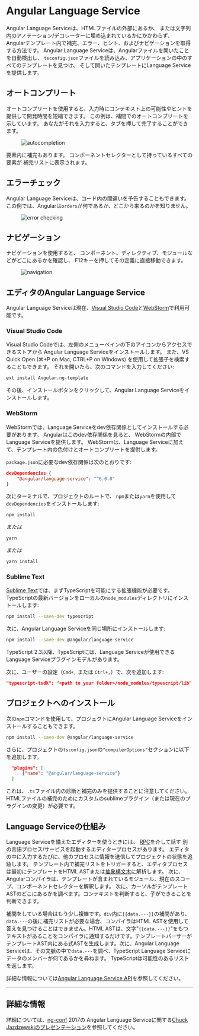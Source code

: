 # Angular Language Service

Angular Language Serviceは、HTMLファイルの外部にあるか、
または文字列内のアノテーション/デコレーターに埋め込まれているかにかかわらず、
Angularテンプレート内で補完、エラー、ヒント、およびナビゲーションを取得する方法です。
Angular Language Serviceは、Angularファイルを開いたことを自動検出し、
`tsconfig.json`ファイルを読み込み、アプリケーションの中のすべてのテンプレートを見つけ、
そして開いたテンプレートにLanguage Serviceを提供します。


## オートコンプリート

オートコンプリートを使用すると、入力時にコンテキスト上の可能性やヒントを提供して開発時間を短縮できます。
この例は、補間でのオートコンプリートを示しています。
あなたがそれを入力すると、タブを押して完了することができます。

<figure>
  <img src="generated/images/guide/language-service/language-completion.gif" alt="autocompletion">
</figure>

要素内に補完もあります。
コンポーネントセレクターとして持っているすべての要素が
補完リストに表示されます。

## エラーチェック

Angular Language Serviceは、コード内の間違いを予告することもできます。
この例では、Angularは`orders`が何であるか、どこから来るのかを知りません。 

<figure>
  <img src="generated/images/guide/language-service/language-error.gif" alt="error checking">
</figure>

## ナビゲーション

ナビゲーションを使用すると、
コンポーネント、ディレクティブ、モジュールなどがどこにあるかを確認し、
F12キーを押してその定義に直接移動できます。

<figure>
  <img src="generated/images/guide/language-service/language-navigation.gif" alt="navigation">
</figure>


## エディタのAngular Language Service

Angular Language Serviceは現在、[Visual Studio Code](https://code.visualstudio.com/)と[WebStorm](https://www.jetbrains.com/webstorm)で利用可能です。

### Visual Studio Code

Visual Studio Codeでは、左側のメニューペインの下のアイコンからアクセスできるストアから
Angular Language Serviceをインストールします。
また、VS Quick Open (⌘+P on Mac, CTRL+P on Windows) を使用して拡張子を検索することもできます。
それを開いたら、次のコマンドを入力してください: 

```sh
ext install Angular.ng-template
```

その後、インストールボタンをクリックして、Angular Language Serviceをインストールします。 


### WebStorm

WebStormでは、Language Serviceをdev依存関係としてインストールする必要があります。 
Angularはこのdev依存関係を見ると、
WebStormの内部でLanguage Serviceを提供します。
WebStormは、Language Serviceに加えて、テンプレート内の色付けとオートコンプリートを提供します。

`package.json`に必要なdev依存関係は次のとおりです:

```json
devDependencies {
	"@angular/language-service": "^6.0.0"
}
```

次にターミナルで、プロジェクトのルートで、
`npm`または`yarn`を使用して`devDependencies`をインストールします: 

```sh
npm install 
```
*または* 

```sh
yarn
```

*または* 

```sh
yarn install
```


### Sublime Text

[Sublime Text](https://www.sublimetext.com/)では、まずTypeScriptを可能にする拡張機能が必要です。
TypeScriptの最新バージョンをローカルの`node_modules`ディレクトリにインストールします:

```sh
npm install --save-dev typescript
```

次に、Angular Language Serviceを同じ場所にインストールします:
```sh
npm install --save-dev @angular/language-service
```

TypeScript 2.3以降、TypeScriptには、Language Serviceが使用できるLanguage Serviceプラグインモデルがあります。 

次に、ユーザーの設定（`Cmd+,` または `Ctrl+,`）で、次を追加します:

```json
"typescript-tsdk": "<path to your folder>/node_modules/typescript/lib"
```


## プロジェクトへのインストール

次の`npm`コマンドを使用して、プロジェクトにAngular Language Serviceをインストールすることもできます。

```sh
npm install --save-dev @angular/language-service
```
さらに、プロジェクトの`tsconfig.json`の`"compilerOptions"`セクションに以下を追加します。

```json
  "plugins": [
      {"name": "@angular/language-service"}
  ]
```
これは、`.ts`ファイル内の診断と補完のみを提供することに注意してください。
HTMLファイルの補完のためにカスタムのsublimeプラグイン（または現在のプラグインの変更）が必要です。


## Language Serviceの仕組み

Language Serviceを備えたエディターを使うときには、
[RPC](https://en.wikipedia.org/wiki/Remote_procedure_call)を介して話す
別の言語プロセス/サービスを起動するエディタープロセスがあります。
エディタの中に入力するたびに、他のプロセスに情報を送信してプロジェクトの状態を追跡します。
テンプレート内で補完リストをトリガーすると、エディタプロセスは最初にテンプレートをHTML ASTまたは[抽象構文木](https://en.wikipedia.org/wiki/Abstract_syntax_tree)に解析します。
次に、Angularコンパイラは、テンプレートが含まれているモジュール、現在のスコープ、コンポーネントセレクターを解釈します。
次に、カーソルがテンプレートASTのどこにあるかを調べます。コンテキストを判断すると、子ができることを判断できます。

補間をしている場合はもう少し複雑です。`div`内に`{{data.---}}`の補間があり、`data.---`の後に補完リストが必要な場合、コンパイラはHTML ASTを使用して答えを見つけることはできません。HTML ASTは、文字"`{{data.---}}`"をもつテキストがあることをコンパイラに通知するだけです。テンプレートパーサーがテンプレートAST内にある式ASTを生成します。次に、Angular Language Serviceは、その文脈の中で`data.---`を調べ、TypeScript Language Serviceにデータのメンバーが何であるかを尋ねます。 TypeScriptは可能性のあるリストを返します。


詳細な情報については[Angular Language Service API](https://github.com/angular/angular/blob/master/packages/language-service/src/types.ts)を参照してください。








<hr>

## 詳細な情報

詳細については、[ng-conf](https://www.ng-conf.org/) 2017の
Angular Language Serviceに関する[Chuck Jazdzewskiのプレゼンテーション](https://www.youtube.com/watch?v=ez3R0Gi4z5A&t=368s)を参照してください。


